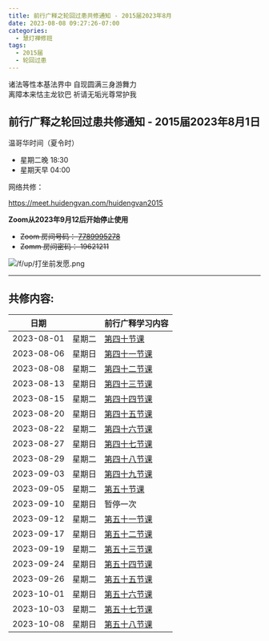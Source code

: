 ```yaml
---
title: 前行广释之轮回过患共修通知 - 2015届2023年8月
date: 2023-08-08 09:27:26-07:00
categories:
  - 慧灯禅修班
tags:
  - 2015届
  - 轮回过患
---
```

诸法等性本基法界中 自现圆满三身游舞力  
离障本来怙主龙钦巴 祈请无垢光尊常护我

## 前行广释之轮回过患共修通知 - 2015届2023年8月1日

温哥华时间（夏令时）
 - 星期二晚 18:30 
 - 星期天早 04:00

网络共修：

<https://meet.huidengvan.com/huidengvan2015>

**Zoom从2023年9月12后开始停止使用**
- ~~Zoom 房间号码： [7789995278](https://us02web.zoom.us/j/7789995278?pwd=VjZmbWJFY2k2K0E5RVB2cTNIQmhqUT09)~~
- ~~Zomm 房间密码： 19621211~~


![/f/up/打坐前发愿.png](/f/up/打坐前发愿.png)

---

## 共修内容:

| 日期 |  | 前行广释学习内容 |
| --- | --- | --- |
| 2023-08-01 | 星期二 | [第四十节课](https://huidengchanxiu.net/refs/qxgs/qxgs-05lh#%E7%AC%AC%E5%9B%9B%E5%8D%81%E8%8A%82%E8%AF%BE) |
| 2023-08-06 | 星期日 | [第四十一节课](https://huidengchanxiu.net/refs/qxgs/qxgs-05lh#%E7%AC%AC%E5%9B%9B%E5%8D%81%E4%B8%80%E8%8A%82%E8%AF%BE) |
| 2023-08-08 | 星期二 | [第四十二节课](https://huidengchanxiu.net/refs/qxgs/qxgs-05lh#%E7%AC%AC%E5%9B%9B%E5%8D%81%E4%BA%8C%E8%8A%82%E8%AF%BE) |
| 2023-08-13 | 星期日 | [第四十三节课](https://huidengchanxiu.net/refs/qxgs/qxgs-05lh#%E7%AC%AC%E5%9B%9B%E5%8D%81%E4%B8%89%E8%8A%82%E8%AF%BE) |
| 2023-08-15 | 星期二 | [第四十四节课](https://huidengchanxiu.net/refs/qxgs/qxgs-05lh#%E7%AC%AC%E5%9B%9B%E5%8D%81%E5%9B%9B%E8%8A%82%E8%AF%BE) |
| 2023-08-20 | 星期日 | [第四十五节课](https://huidengchanxiu.net/refs/qxgs/qxgs-05lh#%E7%AC%AC%E5%9B%9B%E5%8D%81%E4%BA%94%E8%8A%82%E8%AF%BE) |
| 2023-08-22 | 星期二 | [第四十六节课](https://huidengchanxiu.net/refs/qxgs/qxgs-05lh#%E7%AC%AC%E5%9B%9B%E5%8D%81%E5%85%AD%E8%8A%82%E8%AF%BE) |
| 2023-08-27 | 星期日 | [第四十七节课](https://huidengchanxiu.net/refs/qxgs/qxgs-05lh#%E7%AC%AC%E5%9B%9B%E5%8D%81%E4%B8%83%E8%8A%82%E8%AF%BE) |
| 2023-08-29 | 星期二 | [第四十八节课](https://huidengchanxiu.net/refs/qxgs/qxgs-05lh#%E7%AC%AC%E5%9B%9B%E5%8D%81%E5%85%AB%E8%8A%82%E8%AF%BE) |
| 2023-09-03 | 星期日 | [第四十九节课](https://huidengchanxiu.net/refs/qxgs/qxgs-05lh#%E7%AC%AC%E5%9B%9B%E5%8D%81%E4%B9%9D%E8%8A%82%E8%AF%BE) |
| 2023-09-05 | 星期二 | [第五十节课](https://huidengchanxiu.net/refs/qxgs/qxgs-05lh#%E7%AC%AC%E4%BA%94%E5%8D%81%E8%8A%82%E8%AF%BE) |
| 2023-09-10 | 星期日 | 暂停一次 |
| 2023-09-12 | 星期二 | [第五十一节课](https://huidengchanxiu.net/refs/qxgs/qxgs-05lh#%E7%AC%AC%E4%BA%94%E5%8D%81%E4%B8%80%E8%8A%82%E8%AF%BE) |
| 2023-09-17 | 星期日 | [第五十二节课](https://huidengchanxiu.net/refs/qxgs/qxgs-05lh#%E7%AC%AC%E4%BA%94%E5%8D%81%E4%BA%8C%E8%8A%82%E8%AF%BE) |
| 2023-09-19 | 星期二 | [第五十三节课](https://huidengchanxiu.net/refs/qxgs/qxgs-05lh#%E7%AC%AC%E4%BA%94%E5%8D%81%E4%B8%89%E8%8A%82%E8%AF%BE) |
| 2023-09-24 | 星期日 | [第五十四节课](https://huidengchanxiu.net/refs/qxgs/qxgs-05lh#%E7%AC%AC%E4%BA%94%E5%8D%81%E5%9B%9B%E8%8A%82%E8%AF%BE) |
| 2023-09-26 | 星期二 | [第五十五节课](https://huidengchanxiu.net/refs/qxgs/qxgs-05lh#%E7%AC%AC%E4%BA%94%E5%8D%81%E4%BA%94%E8%8A%82%E8%AF%BE) |
| 2023-10-01 | 星期日 | [第五十六节课](https://huidengchanxiu.net/refs/qxgs/qxgs-05lh#%E7%AC%AC%E4%BA%94%E5%8D%81%E5%85%AD%E8%8A%82%E8%AF%BE) |
| 2023-10-03 | 星期二 | [第五十七节课](https://huidengchanxiu.net/refs/qxgs/qxgs-05lh#%E7%AC%AC%E4%BA%94%E5%8D%81%E4%B8%83%E8%8A%82%E8%AF%BE) |
| 2023-10-08 | 星期日 | [第五十八节课](https://huidengchanxiu.net/refs/qxgs/qxgs-05lh#%E7%AC%AC%E4%BA%94%E5%8D%81%E5%85%AB%E8%8A%82%E8%AF%BE) |
